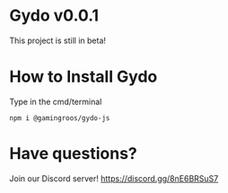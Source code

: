 # Gydo v0.0.1

This project is still in beta!

# How to Install Gydo

Type in the cmd/terminal
```
npm i @gamingroos/gydo-js
```

# Have questions?
Join our Discord server!
https://discord.gg/8nE6BRSuS7
